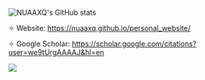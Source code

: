 <!--
### Hi there 👋
**NUAAXQ/NUAAXQ** is a ✨ _special_ ✨ repository because its `README.md` (this file) appears on your GitHub profile.

Here are some ideas to get you started:

- 🔭 I’m currently working on ...
- 🌱 I’m currently learning ...
- 👯 I’m looking to collaborate on ...
- 🤔 I’m looking for help with ...
- 💬 Ask me about ...
- 📫 How to reach me: ...
- 😄 Pronouns: ...
- ⚡ Fun fact: ...
-->

![NUAAXQ's GitHub stats](https://github-readme-stats.vercel.app/api?username=NUAAXQ&show_icons=true&count_private=true&hide=prs&theme=default_repocard)

✧ Website: https://nuaaxq.github.io/personal_website/

✧ Google Scholar: https://scholar.google.com/citations?user=we9tUrgAAAAJ&hl=en

![](https://komarev.com/ghpvc/?username=NUAAXQ)
